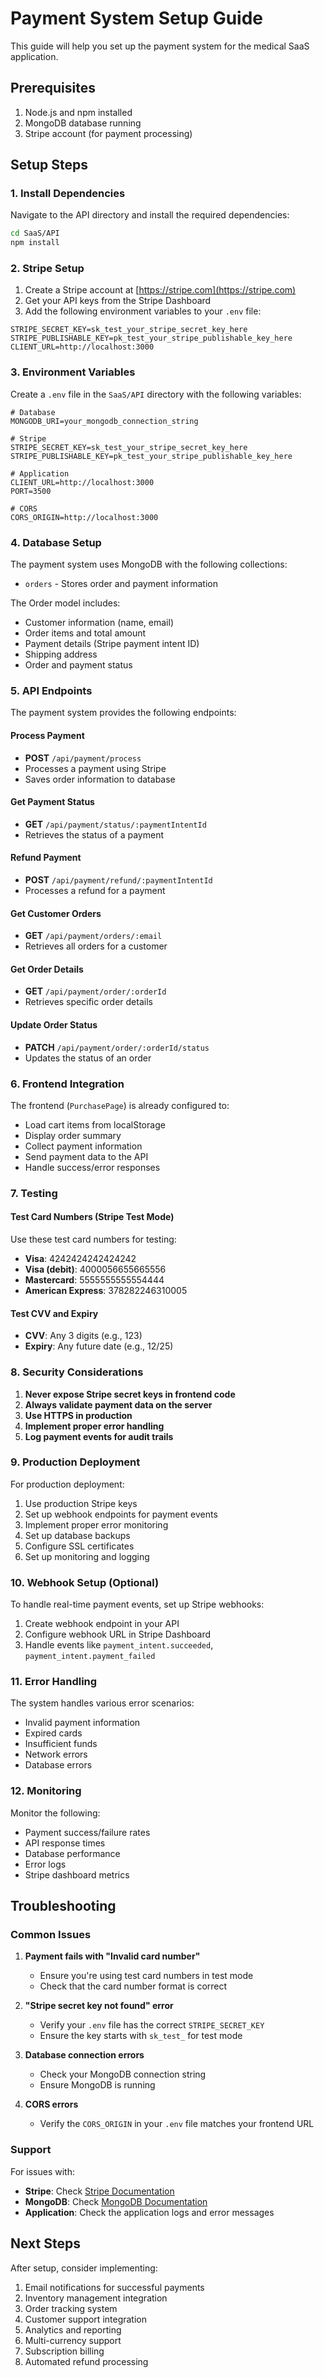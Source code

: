 # Payment System Setup Guide

This guide will help you set up the payment system for the medical SaaS application.

## Prerequisites

1. Node.js and npm installed
2. MongoDB database running
3. Stripe account (for payment processing)

## Setup Steps

### 1. Install Dependencies

Navigate to the API directory and install the required dependencies:

```bash
cd SaaS/API
npm install
```

### 2. Stripe Setup

1. Create a Stripe account at [https://stripe.com](https://stripe.com)
2. Get your API keys from the Stripe Dashboard
3. Add the following environment variables to your `.env` file:

```env
STRIPE_SECRET_KEY=sk_test_your_stripe_secret_key_here
STRIPE_PUBLISHABLE_KEY=pk_test_your_stripe_publishable_key_here
CLIENT_URL=http://localhost:3000
```

### 3. Environment Variables

Create a `.env` file in the `SaaS/API` directory with the following variables:

```env
# Database
MONGODB_URI=your_mongodb_connection_string

# Stripe
STRIPE_SECRET_KEY=sk_test_your_stripe_secret_key_here
STRIPE_PUBLISHABLE_KEY=pk_test_your_stripe_publishable_key_here

# Application
CLIENT_URL=http://localhost:3000
PORT=3500

# CORS
CORS_ORIGIN=http://localhost:3000
```

### 4. Database Setup

The payment system uses MongoDB with the following collections:
- `orders` - Stores order and payment information

The Order model includes:
- Customer information (name, email)
- Order items and total amount
- Payment details (Stripe payment intent ID)
- Shipping address
- Order and payment status

### 5. API Endpoints

The payment system provides the following endpoints:

#### Process Payment
- **POST** `/api/payment/process`
- Processes a payment using Stripe
- Saves order information to database

#### Get Payment Status
- **GET** `/api/payment/status/:paymentIntentId`
- Retrieves the status of a payment

#### Refund Payment
- **POST** `/api/payment/refund/:paymentIntentId`
- Processes a refund for a payment

#### Get Customer Orders
- **GET** `/api/payment/orders/:email`
- Retrieves all orders for a customer

#### Get Order Details
- **GET** `/api/payment/order/:orderId`
- Retrieves specific order details

#### Update Order Status
- **PATCH** `/api/payment/order/:orderId/status`
- Updates the status of an order

### 6. Frontend Integration

The frontend (`PurchasePage`) is already configured to:
- Load cart items from localStorage
- Display order summary
- Collect payment information
- Send payment data to the API
- Handle success/error responses

### 7. Testing

#### Test Card Numbers (Stripe Test Mode)

Use these test card numbers for testing:

- **Visa**: 4242424242424242
- **Visa (debit)**: 4000056655665556
- **Mastercard**: 5555555555554444
- **American Express**: 378282246310005

#### Test CVV and Expiry
- **CVV**: Any 3 digits (e.g., 123)
- **Expiry**: Any future date (e.g., 12/25)

### 8. Security Considerations

1. **Never expose Stripe secret keys in frontend code**
2. **Always validate payment data on the server**
3. **Use HTTPS in production**
4. **Implement proper error handling**
5. **Log payment events for audit trails**

### 9. Production Deployment

For production deployment:

1. Use production Stripe keys
2. Set up webhook endpoints for payment events
3. Implement proper error monitoring
4. Set up database backups
5. Configure SSL certificates
6. Set up monitoring and logging

### 10. Webhook Setup (Optional)

To handle real-time payment events, set up Stripe webhooks:

1. Create webhook endpoint in your API
2. Configure webhook URL in Stripe Dashboard
3. Handle events like `payment_intent.succeeded`, `payment_intent.payment_failed`

### 11. Error Handling

The system handles various error scenarios:
- Invalid payment information
- Expired cards
- Insufficient funds
- Network errors
- Database errors

### 12. Monitoring

Monitor the following:
- Payment success/failure rates
- API response times
- Database performance
- Error logs
- Stripe dashboard metrics

## Troubleshooting

### Common Issues

1. **Payment fails with "Invalid card number"**
   - Ensure you're using test card numbers in test mode
   - Check that the card number format is correct

2. **"Stripe secret key not found" error**
   - Verify your `.env` file has the correct `STRIPE_SECRET_KEY`
   - Ensure the key starts with `sk_test_` for test mode

3. **Database connection errors**
   - Check your MongoDB connection string
   - Ensure MongoDB is running

4. **CORS errors**
   - Verify the `CORS_ORIGIN` in your `.env` file matches your frontend URL

### Support

For issues with:
- **Stripe**: Check [Stripe Documentation](https://stripe.com/docs)
- **MongoDB**: Check [MongoDB Documentation](https://docs.mongodb.com)
- **Application**: Check the application logs and error messages

## Next Steps

After setup, consider implementing:
1. Email notifications for successful payments
2. Inventory management integration
3. Order tracking system
4. Customer support integration
5. Analytics and reporting
6. Multi-currency support
7. Subscription billing
8. Automated refund processing 